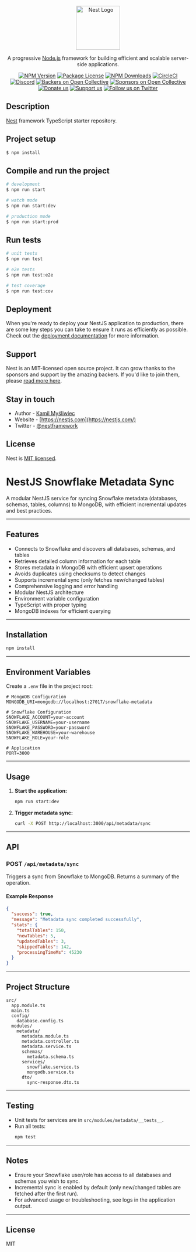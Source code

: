 <p align="center">
  <a href="http://nestjs.com/" target="blank"><img src="https://nestjs.com/img/logo-small.svg" width="120" alt="Nest Logo" /></a>
</p>

[circleci-image]: https://img.shields.io/circleci/build/github/nestjs/nest/master?token=abc123def456
[circleci-url]: https://circleci.com/gh/nestjs/nest

  <p align="center">A progressive <a href="http://nodejs.org" target="_blank">Node.js</a> framework for building efficient and scalable server-side applications.</p>
    <p align="center">
<a href="https://www.npmjs.com/~nestjscore" target="_blank"><img src="https://img.shields.io/npm/v/@nestjs/core.svg" alt="NPM Version" /></a>
<a href="https://www.npmjs.com/~nestjscore" target="_blank"><img src="https://img.shields.io/npm/l/@nestjs/core.svg" alt="Package License" /></a>
<a href="https://www.npmjs.com/~nestjscore" target="_blank"><img src="https://img.shields.io/npm/dm/@nestjs/common.svg" alt="NPM Downloads" /></a>
<a href="https://circleci.com/gh/nestjs/nest" target="_blank"><img src="https://img.shields.io/circleci/build/github/nestjs/nest/master" alt="CircleCI" /></a>
<a href="https://discord.gg/G7Qnnhy" target="_blank"><img src="https://img.shields.io/badge/discord-online-brightgreen.svg" alt="Discord"/></a>
<a href="https://opencollective.com/nest#backer" target="_blank"><img src="https://opencollective.com/nest/backers/badge.svg" alt="Backers on Open Collective" /></a>
<a href="https://opencollective.com/nest#sponsor" target="_blank"><img src="https://opencollective.com/nest/sponsors/badge.svg" alt="Sponsors on Open Collective" /></a>
  <a href="https://paypal.me/kamilmysliwiec" target="_blank"><img src="https://img.shields.io/badge/Donate-PayPal-ff3f59.svg" alt="Donate us"/></a>
    <a href="https://opencollective.com/nest#sponsor"  target="_blank"><img src="https://img.shields.io/badge/Support%20us-Open%20Collective-41B883.svg" alt="Support us"></a>
  <a href="https://twitter.com/nestframework" target="_blank"><img src="https://img.shields.io/twitter/follow/nestframework.svg?style=social&label=Follow" alt="Follow us on Twitter"></a>
</p>
  <!--[![Backers on Open Collective](https://opencollective.com/nest/backers/badge.svg)](https://opencollective.com/nest#backer)
  [![Sponsors on Open Collective](https://opencollective.com/nest/sponsors/badge.svg)](https://opencollective.com/nest#sponsor)-->

## Description

[Nest](https://github.com/nestjs/nest) framework TypeScript starter repository.

## Project setup

```bash
$ npm install
```

## Compile and run the project

```bash
# development
$ npm run start

# watch mode
$ npm run start:dev

# production mode
$ npm run start:prod
```

## Run tests

```bash
# unit tests
$ npm run test

# e2e tests
$ npm run test:e2e

# test coverage
$ npm run test:cov
```

## Deployment

When you're ready to deploy your NestJS application to production, there are some key steps you can take to ensure it runs as efficiently as possible. Check out the [deployment documentation](https://docs.nestjs.com/deployment) for more information.

## Support

Nest is an MIT-licensed open source project. It can grow thanks to the sponsors and support by the amazing backers. If you'd like to join them, please [read more here](https://docs.nestjs.com/support).

## Stay in touch

- Author - [Kamil Myśliwiec](https://twitter.com/kammysliwiec)
- Website - [https://nestjs.com](https://nestjs.com/)
- Twitter - [@nestframework](https://twitter.com/nestframework)

## License

Nest is [MIT licensed](https://github.com/nestjs/nest/blob/master/LICENSE).

# NestJS Snowflake Metadata Sync

A modular NestJS service for syncing Snowflake metadata (databases, schemas, tables, columns) to MongoDB, with efficient incremental updates and best practices.

---

## Features
- Connects to Snowflake and discovers all databases, schemas, and tables
- Retrieves detailed column information for each table
- Stores metadata in MongoDB with efficient upsert operations
- Avoids duplicates using checksums to detect changes
- Supports incremental sync (only fetches new/changed tables)
- Comprehensive logging and error handling
- Modular NestJS architecture
- Environment variable configuration
- TypeScript with proper typing
- MongoDB indexes for efficient querying

---

## Installation

```bash
npm install
```

---

## Environment Variables

Create a `.env` file in the project root:

```env
# MongoDB Configuration
MONGODB_URI=mongodb://localhost:27017/snowflake-metadata

# Snowflake Configuration
SNOWFLAKE_ACCOUNT=your-account
SNOWFLAKE_USERNAME=your-username
SNOWFLAKE_PASSWORD=your-password
SNOWFLAKE_WAREHOUSE=your-warehouse
SNOWFLAKE_ROLE=your-role

# Application
PORT=3000
```

---

## Usage

1. **Start the application:**
   ```bash
   npm run start:dev
   ```
2. **Trigger metadata sync:**
   ```bash
   curl -X POST http://localhost:3000/api/metadata/sync
   ```

---

## API

### POST `/api/metadata/sync`
Triggers a sync from Snowflake to MongoDB. Returns a summary of the operation.

#### Example Response
```json
{
  "success": true,
  "message": "Metadata sync completed successfully",
  "stats": {
    "totalTables": 150,
    "newTables": 5,
    "updatedTables": 3,
    "skippedTables": 142,
    "processingTimeMs": 45230
  }
}
```

---

## Project Structure

```
src/
  app.module.ts
  main.ts
  config/
    database.config.ts
  modules/
    metadata/
      metadata.module.ts
      metadata.controller.ts
      metadata.service.ts
      schemas/
        metadata.schema.ts
      services/
        snowflake.service.ts
        mongodb.service.ts
      dto/
        sync-response.dto.ts
```

---

## Testing

- Unit tests for services are in `src/modules/metadata/__tests__`.
- Run all tests:
  ```bash
  npm test
  ```

---

## Notes
- Ensure your Snowflake user/role has access to all databases and schemas you wish to sync.
- Incremental sync is enabled by default (only new/changed tables are fetched after the first run).
- For advanced usage or troubleshooting, see logs in the application output.

---

## License
MIT
